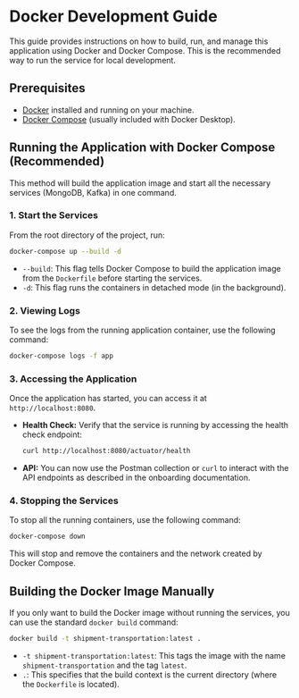 # Docker Development Guide

This guide provides instructions on how to build, run, and manage this application using Docker and Docker Compose. This is the recommended way to run the service for local development.

## Prerequisites

- [Docker](https://docs.docker.com/get-docker/) installed and running on your machine.
- [Docker Compose](https://docs.docker.com/compose/install/) (usually included with Docker Desktop).

## Running the Application with Docker Compose (Recommended)

This method will build the application image and start all the necessary services (MongoDB, Kafka) in one command.

### 1. Start the Services

From the root directory of the project, run:

```bash
docker-compose up --build -d
```

- `--build`: This flag tells Docker Compose to build the application image from the `Dockerfile` before starting the services.
- `-d`: This flag runs the containers in detached mode (in the background).

### 2. Viewing Logs

To see the logs from the running application container, use the following command:

```bash
docker-compose logs -f app
```

### 3. Accessing the Application

Once the application has started, you can access it at `http://localhost:8080`.

- **Health Check:** Verify that the service is running by accessing the health check endpoint:
  ```bash
  curl http://localhost:8080/actuator/health
  ```
- **API:** You can now use the Postman collection or `curl` to interact with the API endpoints as described in the onboarding documentation.

### 4. Stopping the Services

To stop all the running containers, use the following command:

```bash
docker-compose down
```

This will stop and remove the containers and the network created by Docker Compose.

## Building the Docker Image Manually

If you only want to build the Docker image without running the services, you can use the standard `docker build` command:

```bash
docker build -t shipment-transportation:latest .
```

- `-t shipment-transportation:latest`: This tags the image with the name `shipment-transportation` and the tag `latest`.
- `.`: This specifies that the build context is the current directory (where the `Dockerfile` is located).
